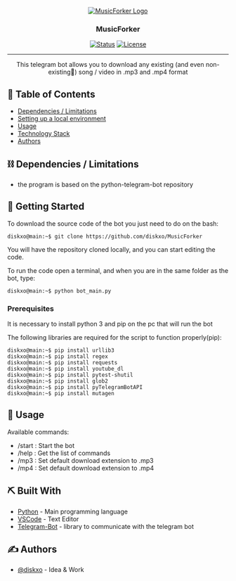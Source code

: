 <p align="center">
  <a href="" rel="noopener">
 <img src="https://i.imgur.com/4vrqCHq.png" alt="MusicForker Logo"></a>
</p>
<h3 align="center">MusicForker</h3>
<div align="center">


[![Status](https://img.shields.io/badge/status-active-success.svg)]()
[![License](https://img.shields.io/badge/license-MIT-blue.svg)](LICENSE)

</div>

---

<p align="center"> This telegram bot allows you to download any existing (and even non-existing🚀) song / video in .mp3 and .mp4 format
    <br>
</p>

## 📝 Table of Contents

- [Dependencies / Limitations](#limitations)
- [Setting up a local environment](#getting_started)
- [Usage](#usage)
- [Technology Stack](#tech_stack)
- [Authors](#authors)

## ⛓️ Dependencies / Limitations <a name = "limitations"></a>
- the program is based on the python-telegram-bot repository

<a href="https://github.com/python-telegram-bot/python-telegram-bot"></a>

## 🏁 Getting Started <a name = "getting_started"></a>

To download the source code of the bot you just need to do on the bash:

```console
diskxo@main:~$ git clone https://github.com/diskxo/MusicForker
```
You will have the repository cloned locally, and you can start editing the code.

To run the code open a terminal,
and when you are in the same folder as the bot, type:

```console
diskxo@main:~$ python bot_main.py
```


### Prerequisites
It is necessary to install python 3 and pip on the pc that will run the bot

The following libraries are required for the script to function properly(pip):

```
diskxo@main:~$ pip install urllib3 
diskxo@main:~$ pip install regex
diskxo@main:~$ pip install requests
diskxo@main:~$ pip install youtube_dl
diskxo@main:~$ pip install pytest-shutil
diskxo@main:~$ pip install glob2
diskxo@main:~$ pip install pyTelegramBotAPI
diskxo@main:~$ pip install mutagen
```

## 🎈 Usage <a name="usage"></a>

Available commands:
- /start : Start the bot
- /help : Get the list of commands
- /mp3 : Set default download extension to .mp3
- /mp4 : Set default download extension to .mp4

## ⛏️ Built With <a name = "tech_stack"></a>

- [Python](https://www.python.org/) - Main programming language
- [VSCode](https://code.visualstudio.com/) - Text Editor
- [Telegram-Bot](https://github.com/python-telegram-bot/python-telegram-bot) - library to communicate with the telegram bot


## ✍️ Authors <a name = "authors"></a>

- [@diskxo](https://github.com/diskxo) - Idea & Work

